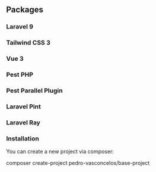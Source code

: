 ## Packages

### Laravel 9
### Tailwind CSS 3
### Vue 3
### Pest PHP
### Pest Parallel Plugin
### Laravel Pint
### Laravel Ray

### Installation
You can create a new project via composer:

composer create-project pedro-vasconcelos/base-project

